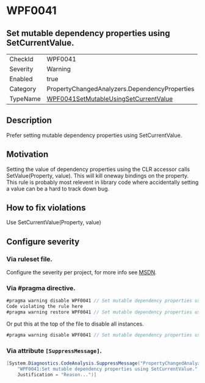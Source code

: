 # WPF0041
## Set mutable dependency properties using SetCurrentValue.

<!-- start generated table -->
<table>
<tr>
  <td>CheckId</td>
  <td>WPF0041</td>
</tr>
<tr>
  <td>Severity</td>
  <td>Warning</td>
</tr>
<tr>
  <td>Enabled</td>
  <td>true</td>
</tr>
<tr>
  <td>Category</td>
  <td>PropertyChangedAnalyzers.DependencyProperties</td>
</tr>
<tr>
  <td>TypeName</td>
  <td><a href="https://github.com/DotNetAnalyzers/PropertyChangedAnalyzers/blob/master/PropertyChangedAnalyzers.Analyzers/DependencyProperties/WPF0041SetMutableUsingSetCurrentValue.cs">WPF0041SetMutableUsingSetCurrentValue</a></td>
</tr>
</table>
<!-- end generated table -->

## Description

Prefer setting mutable dependency properties using SetCurrentValue.

## Motivation

Setting the value of dependency properties using the CLR accessor calls SetValue(Property, value). This will kill oneway bindings on the property.
This rule is probably most relevent in library code where accidentally setting a value can be a hard to track down bug.

## How to fix violations

Use SetCurrentValue(Property, value)

<!-- start generated config severity -->
## Configure severity

### Via ruleset file.

Configure the severity per project, for more info see [MSDN](https://msdn.microsoft.com/en-us/library/dd264949.aspx).

### Via #pragma directive.
```C#
#pragma warning disable WPF0041 // Set mutable dependency properties using SetCurrentValue.
Code violating the rule here
#pragma warning restore WPF0041 // Set mutable dependency properties using SetCurrentValue.
```

Or put this at the top of the file to disable all instances.
```C#
#pragma warning disable WPF0041 // Set mutable dependency properties using SetCurrentValue.
```

### Via attribute `[SuppressMessage]`.

```C#
[System.Diagnostics.CodeAnalysis.SuppressMessage("PropertyChangedAnalyzers.DependencyProperties", 
    "WPF0041:Set mutable dependency properties using SetCurrentValue.", 
    Justification = "Reason...")]
```
<!-- end generated config severity -->